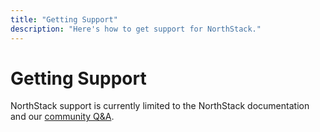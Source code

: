 ```yaml
---
title: "Getting Support"
description: "Here's how to get support for NorthStack."
---
```


# Getting Support

NorthStack support is currently limited to the NorthStack documentation and our [community Q&A](https://answers.northstack.com).